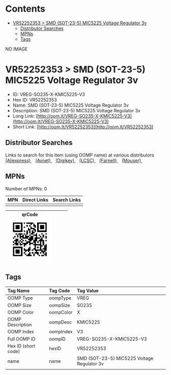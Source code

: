 



Contents
========

* [VR52252353 > SMD (SOT-23-5) MIC5225 Voltage Regulator 3v](#vr52252353--smd-sot-23-5-mic5225-voltage-regulator-3v)
	* [Distributor Searches](#distributor-searches)
	* [MPNs](#mpns)
	* [Tags](#tags)
  
NO IMAGE  
# VR52252353 > SMD (SOT-23-5) MIC5225 Voltage Regulator 3v

- ID: VREG-SO235-X-KMIC5225-V3
- Hex ID: VR52252353
- Name: SMD (SOT-23-5) MIC5225 Voltage Regulator 3v
- Description: SMD (SOT-23-5) MIC5225 Voltage Regulator 3v
- Long Link: [http://oom.lt/VREG-SO235-X-KMIC5225-V3](http://oom.lt/VREG-SO235-X-KMIC5225-V3)
- Short Link: [http://oom.lt/VR52252353](http://oom.lt/VR52252353)

## Distributor Searches
  
Links to search for this item (using OOMP name) at various distributors  
[(Aliexpress) ](https://www.aliexpress.com/wholesale?SearchText=1117SMD+SOT-23-5+MIC5225+Voltage+Regulator+3v)&nbsp;&nbsp;&nbsp;[(Avnet) ](https://www.avnet.com/shop/us/search/SMD+SOT-23-5+MIC5225+Voltage+Regulator+3v)&nbsp;&nbsp;&nbsp;[(Digikey) ](https://www.digikey.co.uk/en/products/result?s=SMD+SOT-23-5+MIC5225+Voltage+Regulator+3v)&nbsp;&nbsp;&nbsp;[(LCSC) ](https://www.lcsc.com/search?q=SMD+SOT-23-5+MIC5225+Voltage+Regulator+3v)&nbsp;&nbsp;&nbsp;[(Farnell) ](https://uk.farnell.com/search?st=SMD+SOT-23-5+MIC5225+Voltage+Regulator+3v)&nbsp;&nbsp;&nbsp;[(Mouser) ](https://www.mouser.com/c/?q=SMD+SOT-23-5+MIC5225+Voltage+Regulator+3v)&nbsp;&nbsp;&nbsp;
## MPNs
  
Number of MPNs: 0  

|MPN|Direct Links|Search Links|
| :--- | :--- | :--- |
||||
  

|qrCode<br>[![](https://raw.githubusercontent.com/oomlout/oomlout_OOMP_parts_V2/main/VREG/SO235/X/KMIC5225/V3/qrCode_140.png)](https://github.com/oomlout/oomlout_OOMP_parts_V2/tree/main/VREG/SO235/X/KMIC5225/V3/qrCode.png)||||
| :---: | :---: | :---: | :---: |

## Tags
  

|Tag Name|Tag Code|Tag Value|
| :--- | :--- | :--- |
|OOMP Type|oompType|VREG|
|OOMP Size|oompSize|SO235|
|OOMP Color|oompColor|X|
|OOMP Description|oompDesc|KMIC5225|
|OOMP Index|oompIndex|V3|
|Full OOMP ID|oompID|VREG-SO235-X-KMIC5225-V3|
|Hex ID (short code)|hexID|VR52252353|
|name|name|SMD (SOT-23-5) MIC5225 Voltage Regulator 3v|
||||
